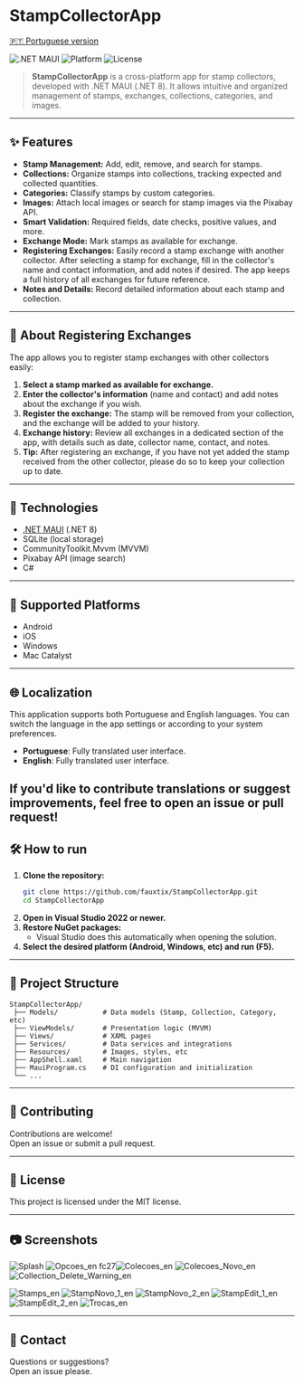 # StampCollectorApp

[🇵🇹 Portuguese version](./README.md)

![.NET MAUI](https://img.shields.io/badge/.NET%20MAUI-8.0-blueviolet)
![Platform](https://img.shields.io/badge/platforms-Android%20%7C%20iOS%20%7C%20Windows%20%7C%20Mac-informational)
![License](https://img.shields.io/badge/license-MIT-green)

> **StampCollectorApp** is a cross-platform app for stamp collectors, developed with .NET MAUI (.NET 8). It allows intuitive and organized management of stamps, exchanges, collections, categories, and images.

---

## ✨ Features

- **Stamp Management:** Add, edit, remove, and search for stamps.
- **Collections:** Organize stamps into collections, tracking expected and collected quantities.
- **Categories:** Classify stamps by custom categories.
- **Images:** Attach local images or search for stamp images via the Pixabay API.
- **Smart Validation:** Required fields, date checks, positive values, and more.
- **Exchange Mode:** Mark stamps as available for exchange.
- **Registering Exchanges:** Easily record a stamp exchange with another collector. After selecting a stamp for exchange, fill in the collector's name and contact information, and add notes if desired. The app keeps a full history of all exchanges for future reference.
- **Notes and Details:** Record detailed information about each stamp and collection.

---

## 🔄 About Registering Exchanges

The app allows you to register stamp exchanges with other collectors easily:

1. **Select a stamp marked as available for exchange.**
2. **Enter the collector's information** (name and contact) and add notes about the exchange if you wish.
3. **Register the exchange:** The stamp will be removed from your collection, and the exchange will be added to your history.
4. **Exchange history:** Review all exchanges in a dedicated section of the app, with details such as date, collector name, contact, and notes.
5. **Tip:** After registering an exchange, if you have not yet added the stamp received from the other collector, please do so to keep your collection up to date.

---

## 🚀 Technologies

- [.NET MAUI](https://learn.microsoft.com/dotnet/maui/) (.NET 8)
- SQLite (local storage)
- CommunityToolkit.Mvvm (MVVM)
- Pixabay API (image search)
- C#

---

## 📱 Supported Platforms

- Android
- iOS
- Windows
- Mac Catalyst

---

## 🌐 Localization

This application supports both Portuguese and English languages. You can switch the language in the app settings or according to your system preferences.

- **Portuguese**: Fully translated user interface.
- **English**: Fully translated user interface.

If you'd like to contribute translations or suggest improvements, feel free to open an issue or pull request!
---


## 🛠️ How to run

1. **Clone the repository:**
   ```sh
   git clone https://github.com/fauxtix/StampCollectorApp.git
   cd StampCollectorApp
   ```
2. **Open in Visual Studio 2022 or newer.**
3. **Restore NuGet packages:**
   - Visual Studio does this automatically when opening the solution.
4. **Select the desired platform (Android, Windows, etc) and run (F5).**

---

## 📂 Project Structure

```
StampCollectorApp/
 ├── Models/           # Data models (Stamp, Collection, Category, etc)
 ├── ViewModels/       # Presentation logic (MVVM)
 ├── Views/            # XAML pages
 ├── Services/         # Data services and integrations
 ├── Resources/        # Images, styles, etc
 ├── AppShell.xaml     # Main navigation
 ├── MauiProgram.cs    # DI configuration and initialization
 └── ...
```

---

## 📝 Contributing

Contributions are welcome!  
Open an issue or submit a pull request.

---

## 📄 License

This project is licensed under the MIT license.

---

## 📷 Screenshots

![Splash](https://github.com/user-attachments/assets/5f570aac-f09c-4b8b-977b-e4afd1fdf22f)
![Opcoes_en](https://github.com/user-attachments/assets/6dc9ad17-ba63-411a-bf72-380015142255)
fc27![Colecoes_en](https://github.com/user-attachments/assets/05c8b588-b245-4917-8d95-c02a9f5d)
![Colecoes_Novo_en](https://github.com/user-attachments/assets/9d3b02ad-9c95-43c7-b793-58dbfb4d52eb)
![Collection_Delete_Warning_en](https://github.com/user-attachments/assets/77ac317a-6050-44e2-a36d-029b37c99f8f)

![Stamps_en](https://github.com/user-attachments/assets/ef1abcf9-9d52-451b-9fac-631f40661a62)
![StampNovo_1_en](https://github.com/user-attachments/assets/c2f33719-8369-4c31-8ace-8c859c445de2)
![StampNovo_2_en](https://github.com/user-attachments/assets/19ecc078-d285-4bc8-808e-feffc8a74470)
![StampEdit_1_en](https://github.com/user-attachments/assets/c827c0b7-d4ce-4e0a-b67c-1d2da6ff748b)
![StampEdit_2_en](https://github.com/user-attachments/assets/efc4a4b2-0687-4dc3-8111-bc55b1edbadb)
![Trocas_en](https://github.com/user-attachments/assets/b90eb0e3-22d7-41e8-a08b-c38d8a348292)

---

## 🤝 Contact

Questions or suggestions?  
Open an issue please.
